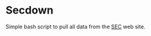 # Secdown

Simple bash script to pull all data from the [SEC](https://www.sec.gov/dera/data/financial-statement-data-sets.html) web site. 

